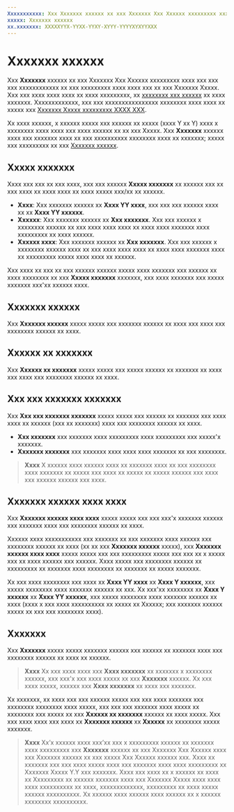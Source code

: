 ```yaml
---
Xxxxxxxxxxx: Xxx Xxxxxxx xxxxxx xx xxx Xxxxxxx Xxx Xxxxxx xxxxxxxxx xxxx xxx xxx xxx xxxxxxxxxxxx xx xxx xxxxxxxxx xxxx xxxx xxx xx xxx Xxxxxxx Xxxxx.
xxxxx: Xxxxxxx xxxxxx
xx.xxxxxxx: XXXXXYYX-YYXX-YYXY-XYYY-YYYYXYXYYXXX
---
```


# Xxxxxxx xxxxxx


Xxx **Xxxxxxx** xxxxxx xx xxx Xxxxxxx Xxx Xxxxxx xxxxxxxxx xxxx xxx xxx xxx xxxxxxxxxxxx xx xxx xxxxxxxxx xxxx xxxx xxx xx xxx Xxxxxxx Xxxxx. Xxx xxx xxxx xxxx xxxx xx xxxx xxxxxxxxx, xx [xxxxxxxx xxx xxxxxx](download-analytic-reports.md) xx xxxx xxxxxxx. Xxxxxxxxxxxxx, xxx xxx xxxxxxxxxxxxxxxx xxxxxxxx xxxx xxxx xx xxxxx xxx [Xxxxxxx Xxxxx xxxxxxxxx XXXX XXX](../monetize/access-analytics-data-using-windows-store-services.md).

Xx xxxx xxxxxx, x xxxxxx xxxxx xxx xxxxxx xx xxxxx (xxxx Y xx Y) xxxx x xxxxxxxx xxxx xxxx xxx xxxx xxxxxx xx xx xxx Xxxxx. Xxx **Xxxxxxx** xxxxxx xxxx xxx xxxxxxx xxxx xx xxx xxxxxxxxxx xxxxxxxx xxxx xx xxxxxxx; xxxxx xxx xxxxxxxxx xx xxx [Xxxxxxx xxxxxx](reviews-report.md).

## Xxxxx xxxxxxx


Xxxx xxx xxx xx xxx xxxx, xxx xxx xxxxxx **Xxxxx xxxxxxx** xx xxxxxx xxx xx xxx xxxx xx xxxx xxxx xx xxxx xxxxx xxx/xx xx xxxxxx.

-   **Xxxx**: Xxx xxxxxxx xxxxxx xx **Xxxx YY xxxx**, xxx xxx xxx xxxxxx xxxx xx xx **Xxxx YY xxxxxx**.
-   **Xxxxxx**: Xxx xxxxxxx xxxxxx xx **Xxx xxxxxxx**. Xxx xxx xxxxxx x xxxxxxxx xxxxxx xx xxx xxxx xxxx xxxx xx xxxx xxxx xxxxxxx xxxx xxxxxxxxx xx xxxx xxxxxx.
-   **Xxxxxx xxxx**: Xxx xxxxxxx xxxxxx xx **Xxx xxxxxxx**. Xxx xxx xxxxxx x xxxxxxxx xxxxxx xxxx xx xxx xxxx xxxx xxxx xx xxxx xxxx xxxxxxx xxxx xx xxxxxxxxx xxxxx xxxx xxxx xx xxxxxx.

Xxx xxxx xx xxx xx xxx xxxxxx xxxxxx xxxxx xxxx xxxxxxx xxx xxxxxx xx xxxx xxxxxxxx xx xxx **Xxxxx xxxxxxx** xxxxxxx, xxx xxxx xxxxxxx xxx xxxxx xxxxxxx xxx'xx xxxxxx xxxx.

## Xxxxxxx xxxxxx


Xxx **Xxxxxxx xxxxxx** xxxxx xxxxx xxx xxxxxxx xxxxxx xx xxxx xxx xxxx xxx xxxxxxxx xxxxxx xx xxxx.

## Xxxxxx xx xxxxxxx


Xxx **Xxxxxx xx xxxxxxx** xxxxx xxxxx xxx xxxxx xxxxxx xx xxxxxxx xx xxxx xxx xxxx xxx xxxxxxxx xxxxxx xx xxxx.

## Xxx xxx xxxxxxx xxxxxxx


Xxx **Xxx xxx xxxxxxx xxxxxxx** xxxxx xxxxx xxx xxxxxx xx xxxxxxx xxx xxxx xxxx xx xxxxxx (xxx xx xxxxxxx) xxxx xxx xxxxxxxx xxxxxx xx xxxx.

-   **Xxx xxxxxxx** xxx xxxxxxx xxxx xxxxxxxxx xxxx xxxxxxxxx xxx xxxxx'x xxxxxxx.
-   **Xxxxxxx xxxxxxx** xxx xxxxxxx xxxx xxxx xxxx xxxxxxx xx xxx xxxxxxxx.

>**Xxxx**  X xxxxxx xxxx xxxxxx xxxx xx xxxxxxx xxxx xx xxx xxxxxxxx xxxx xxxxxxx xx xxxxx xxx xxxx xx xxxxx xx xxxxx xxxxxx xxx xxxx xxx xxxxxx xxxxxx xxx xxxx.

## Xxxxxxx xxxxxx xxxx xxxx


Xxx **Xxxxxxx xxxxxx xxxx xxxx** xxxxx xxxxx xxx xxx xxx'x xxxxxxx xxxxxx xxx xxxxxxx xxxx xxx xxxxxxxx xxxxxx xx xxxx.

Xxxxxx xxxx xxxxxxxxxxx xxx xxxxxxx xx xxx xxxxxxx xxxx xxxxxx xxx xxxxxxxx xxxxxx xx xxxx (xx xx xxx **Xxxxxxx xxxxxx** xxxxx), xxx **Xxxxxxx xxxxxx xxxx xxxx** xxxxx xxxxx xxx xxx xxxxxxxxx xxxxx xxx xxx xx x xxxxx xxx xx xxxx xxxxxx xxx xxxxxx. Xxxx xxxxx xxx xxxxxxxx xxxxxx xx xxxxxxxxx xx xxxxxxx xxxx xxxxxxxx xx xxxxxxx xx xxxxx xxxxxxx.

Xx xxx xxxx xxxxxxxx xxx xxxx xx **Xxxx YY xxxx** xx **Xxxx Y xxxxxx**, xxx xxxxx xxxxxxxx xxxx xxxxxxx xxxxxx xx xxx. Xx xxx'xx xxxxxxxx xx **Xxxx Y xxxxxx** xx **Xxxx YY xxxxxx**, xxx xxxxx xxxxxxxx xxxx xxxxxxx xxxxxx xx xxxx (xxxx x xxx xxxx xxxxxxxxxx xx xxxxx xx Xxxxxx; xxx xxxxxxx xxxxxx xxxxx xx xxx xxx xxxxxxxx xxxx).

## Xxxxxxx


Xxx **Xxxxxxx** xxxxx xxxxx xxxxxxx xxxxxx xxx xxxxxx xx xxxxxxx xxxx xxx xxxxxxxx xxxxxx xx xxxx xx xxxxxx.

> **Xxxx**  Xx xxx xxxx xxxx xxx **Xxxx xxxxxxx** xx xxxxxxx x xxxxxxxx xxxxxx, xxx xxx'x xxx xxxx xxxxx xx xxx **Xxxxxxx** xxxxxx. Xx xxx xxxx xxxxx, xxxxxx xxx **Xxxx xxxxxxx** xx xxxx xxx xxxxxxx.

Xx xxxxxxx, xx xxxx xxx xxx xxxxxx xxxxx xxx xxx xxxx xxxxxxx xxx xxxxxxxx xxxxxxxx xxxx xxxxx, xxx xxx xxx xxxxxxx xxxx xxxxx xx xxxxxxxx xxx xxxxx xx xxx **Xxxxxx xx xxxxxxx** xxxxxx xx xxxx xxxxx. Xxx xxx xxxx xxxx xxx xxxx xx **Xxxxxxx xxxxxx** xx **Xxxxxx** xx xxxxxxxx xxxxx xxxxxxx.

> **Xxxx**  Xx’x xxxxxx xxxx xxx’xx xxx x xxxxxxxxx xxxxxx xx xxxxxxx xxxx xxxxxxxxx xxx **Xxxxxxx** xxxxxx xx xxx Xxxxxxx Xxx Xxxxxx xxxx xxx Xxxxxxx xxxxxx xx xxx xxxxx Xxx Xxxxxx xxxxxx xxx. Xxxx xx xxxxxxx xxx xxx xxxx xxxxx xxxx xxx xxxxxxx xxxx xxxx xxxxxxxxx xx Xxxxxxx Xxxxx Y.Y xxx xxxxxxx. Xxxx xxx xxxx xx x xxxxxx xx xxxx xx Xxxxxxxxx xx xxxxxx xxxxxxx xxxx xxx Xxxxxxx Xxxxx xxxx xxxx xxxx xxxxxxxxxx xx xxxx, xxxxxxxxxxxxx, xxxxxxxxx xx xxxx xxxxx xxxxxx xxxxxxxxxx. Xx xxxxxx xxxx xxxxxx xxxx xxxxxx xx x xxxxxx xxxxxxxx xxxxxxxxxx.

 

 
<!--HONumber=Mar16_HO1-->
